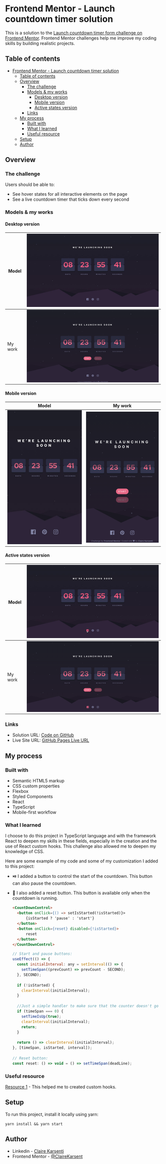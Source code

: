 # Frontend Mentor - Launch countdown timer solution

This is a solution to the [Launch countdown timer form challenge on Frontend Mentor](https://www.frontendmentor.io/challenges/launch-countdown-timer-N0XkGfyz-).
Frontend Mentor challenges help me improve my coding skills by building realistic projects.

## Table of contents

- [Frontend Mentor - Launch countdown timer solution](#frontend-mentor---launch-countdown-timer-solution)
  - [Table of contents](#table-of-contents)
  - [Overview](#overview)
    - [The challenge](#the-challenge)
    - [Models \& my works](#models--my-works)
      - [Desktop version](#desktop-version)
      - [Mobile version](#mobile-version)
      - [Active states version](#active-states-version)
    - [Links](#links)
  - [My process](#my-process)
    - [Built with](#built-with)
    - [What I learned](#what-i-learned)
    - [Useful resource](#useful-resource)
  - [Setup](#setup)
  - [Author](#author)

## Overview

### The challenge

Users should be able to:

- See hover states for all interactive elements on the page
- See a live countdown timer that ticks down every second

### Models & my works

#### Desktop version

| Model   | ![desktop version](./src/assets/design/desktop-design.jpg)           |
| ------- | -------------------------------------------------------------------- |
| My work | ![desktop version](./src/assets/my-work/my-work-desktop-version.png) |

#### Mobile version

| Model                                                    | My work                                                            |
| -------------------------------------------------------- | ------------------------------------------------------------------ |
| ![mobile version](./src/assets/design/mobile-design.jpg) | ![mobile version](./src/assets/my-work/my-work-mobile-version.png) |

#### Active states version

| Model   | ![Active states version](./src/assets/design/active-states.jpg)                 |
| ------- | ------------------------------------------------------------------------------- |
| My work | ![Active states version](./src/assets/my-work/my-work-active-state-version.png) |

### Links

- Solution URL: [Code on GitHub](https://github.com/ClaireKarsenti/Launch-Countdown-Timer)
- Live Site URL: [GitHub Pages Live URL](https://clairekarsenti.github.io/Launch-Countdown-Timer)

## My process

### Built with

- Semantic HTML5 markup
- CSS custom properties
- Flexbox
- Styled Components
- React
- TypeScript
- Mobile-first workflow

### What I learned

I choose to do this project in TypeScript language and with the framework React to deepen my skills in these fields, especially in the creation and the use of React custom hooks.
This challenge also allowed me to deepen my knowledge of CSS.

Here are some example of my code and some of my customization I added to this project:

- :play_or_pause_button: I added a button to control the start of the countdown. This button can also pause the countdown.
- :arrows_counterclockwise: I also added a reset button. This button is available only when the countdown is running.

  ```html
  <CountDownControl>
    <button onClick={() => setIsStarted(!isStarted)}>
        {isStarted ? 'pause' : 'start'}
    </button>
    <button onClick={reset} disabled={!isStarted}>
        reset
    </button>
  </CountDownControl>
  ```

  ```js
  // Start and pause buttons:
  useEffect(() => {
    const initialInterval: any = setInterval(() => {
      setTimeSpan((prevCount) => prevCount - SECOND);
    }, SECOND);

    if (!isStarted) {
      clearInterval(initialInterval);
    }

    //Just a simple handler to make sure that the counter doesn't go to infinity negative:
    if (timeSpan === 0) {
      setTimeIsUp(true);
      clearInterval(initialInterval);
      return;
    }

    return () => clearInterval(initialInterval);
  }, [timeSpan, isStarted, interval]);

  // Reset button:
  const reset: () => void = () => setTimeSpan(deadLine);
  ```

### Useful resource

[Resource 1](<https://dev.to/yuridevat/how-to-create-a-timer-with-react-7b9#:~:text=%2F%2F%20Timer.-,js%20import%20React%20from%20'react'%3B%20import%20%7B%20useState%20%7D,getTime%20%3D%20()%20%3D%3E%20%7B%20const>) - This helped me to created custom hooks.

## Setup

To run this project, install it locally using yarn:

```
yarn install && yarn start
```

## Author

- Linkedin - [Claire Karsenti](https://www.linkedin.com/in/claire-karsenti/)
- Frontend Mentor - [@ClaireKarsent](https://www.frontendmentor.io/profile/ClaireKarsenti)
